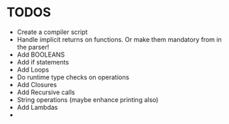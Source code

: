 # TODOS

- Create a compiler script
- Handle implicit returns on functions. Or make them mandatory from in the parser!
- Add BOOLEANS
- Add if statements
- Add Loops
- Do runtime type checks on operations
- Add Closures
- Add Recursive calls
- String operations (maybe enhance printing also)
- Add Lambdas
- 